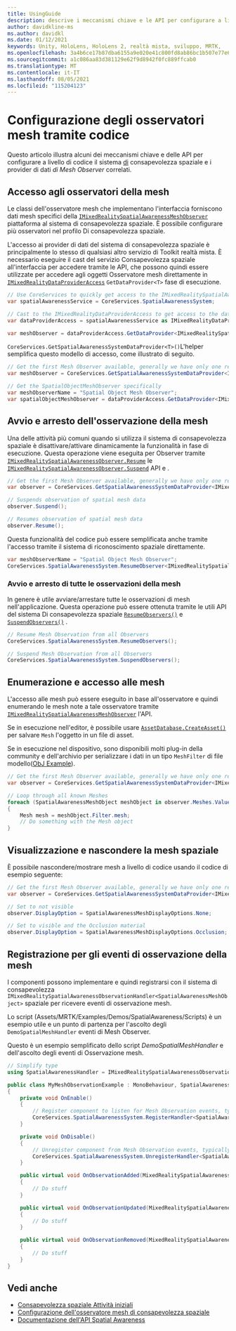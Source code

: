 ```yaml
---
title: UsingGuide
description: descrive i meccanismi chiave e le API per configurare a livello di codice il sistema di consapevolezza spaziale
author: davidkline-ms
ms.author: davidkl
ms.date: 01/12/2021
keywords: Unity, HoloLens, HoloLens 2, realtà mista, sviluppo, MRTK,
ms.openlocfilehash: 3a4b6ce17b87dba6155a9e020e41c800fd8ab86bc1b507e77e680fe9ec9a6687
ms.sourcegitcommit: a1c086aa83d381129e62f9d8942f0fc889ffcab0
ms.translationtype: MT
ms.contentlocale: it-IT
ms.lasthandoff: 08/05/2021
ms.locfileid: "115204123"
---
```

# <a name="configuring-mesh-observers-via-code"></a>Configurazione degli osservatori mesh tramite codice

Questo articolo illustra alcuni dei meccanismi chiave e delle API per configurare a livello di codice il sistema [di](spatial-awareness-getting-started.md) consapevolezza spaziale e i provider di dati *di Mesh Observer* correlati.

## <a name="accessing-mesh-observers"></a>Accesso agli osservatori della mesh

Le classi dell'osservatore mesh che implementano l'interfaccia forniscono dati mesh specifici della [`IMixedRealitySpatialAwarenessMeshObserver`](xref:Microsoft.MixedReality.Toolkit.SpatialAwareness.IMixedRealitySpatialAwarenessMeshObserver) piattaforma al sistema di consapevolezza spaziale. È possibile configurare più osservatori nel profilo Di consapevolezza spaziale.

L'accesso ai provider di dati del sistema di consapevolezza spaziale è principalmente lo stesso di qualsiasi altro servizio di Toolkit realtà mista. È necessario eseguire il cast del servizio Consapevolezza spaziale all'interfaccia per accedere tramite le API, che possono quindi essere utilizzate per accedere agli oggetti Osservatore mesh direttamente in [`IMixedRealityDataProviderAccess`](xref:Microsoft.MixedReality.Toolkit.IMixedRealityDataProviderAccess) `GetDataProvider<T>` fase di esecuzione.

```c#
// Use CoreServices to quickly get access to the IMixedRealitySpatialAwarenessSystem
var spatialAwarenessService = CoreServices.SpatialAwarenessSystem;

// Cast to the IMixedRealityDataProviderAccess to get access to the data providers
var dataProviderAccess = spatialAwarenessService as IMixedRealityDataProviderAccess;

var meshObserver = dataProviderAccess.GetDataProvider<IMixedRealitySpatialAwarenessMeshObserver>();
```

`CoreServices.GetSpatialAwarenessSystemDataProvider<T>()`L'helper semplifica questo modello di accesso, come illustrato di seguito.

```c#
// Get the first Mesh Observer available, generally we have only one registered
var meshObserver = CoreServices.GetSpatialAwarenessSystemDataProvider<IMixedRealitySpatialAwarenessMeshObserver>();

// Get the SpatialObjectMeshObserver specifically
var meshObserverName = "Spatial Object Mesh Observer";
var spatialObjectMeshObserver = dataProviderAccess.GetDataProvider<IMixedRealitySpatialAwarenessMeshObserver>(meshObserverName);
```

## <a name="starting-and-stopping-mesh-observation"></a>Avvio e arresto dell'osservazione della mesh

Una delle attività più comuni quando si utilizza il sistema di consapevolezza spaziale è disattivare/attivare dinamicamente la funzionalità in fase di esecuzione. Questa operazione viene eseguita per Observer tramite [`IMixedRealitySpatialAwarenessObserver.Resume`](xref:Microsoft.MixedReality.Toolkit.SpatialAwareness.IMixedRealitySpatialAwarenessObserver.Resume) le [`IMixedRealitySpatialAwarenessObserver.Suspend`](xref:Microsoft.MixedReality.Toolkit.SpatialAwareness.IMixedRealitySpatialAwarenessObserver.Suspend) API e .

```c#
// Get the first Mesh Observer available, generally we have only one registered
var observer = CoreServices.GetSpatialAwarenessSystemDataProvider<IMixedRealitySpatialAwarenessMeshObserver>();

// Suspends observation of spatial mesh data
observer.Suspend();

// Resumes observation of spatial mesh data
observer.Resume();
```

Questa funzionalità del codice può essere semplificata anche tramite l'accesso tramite il sistema di riconoscimento spaziale direttamente.

```c#
var meshObserverName = "Spatial Object Mesh Observer";
CoreServices.SpatialAwarenessSystem.ResumeObserver<IMixedRealitySpatialAwarenessMeshObserver>(meshObserverName);
```

### <a name="starting-and-stopping-all-mesh-observation"></a>Avvio e arresto di tutte le osservazioni della mesh

In genere è utile avviare/arrestare tutte le osservazioni di mesh nell'applicazione. Questa operazione può essere ottenuta tramite le utili API del sistema Di consapevolezza spaziale [`ResumeObservers()`](xref:Microsoft.MixedReality.Toolkit.SpatialAwareness.IMixedRealitySpatialAwarenessSystem.ResumeObservers) e [`SuspendObservers()`](xref:Microsoft.MixedReality.Toolkit.SpatialAwareness.IMixedRealitySpatialAwarenessSystem.SuspendObservers) .

```c#
// Resume Mesh Observation from all Observers
CoreServices.SpatialAwarenessSystem.ResumeObservers();

// Suspend Mesh Observation from all Observers
CoreServices.SpatialAwarenessSystem.SuspendObservers();
```

## <a name="enumerating-and-accessing-the-meshes"></a>Enumerazione e accesso alle mesh

L'accesso alle mesh può essere eseguito in base all'osservatore e quindi enumerando le mesh note a tale osservatore tramite [`IMixedRealitySpatialAwarenessMeshObserver`](xref:Microsoft.MixedReality.Toolkit.SpatialAwareness.IMixedRealitySpatialAwarenessMeshObserver) l'API.

Se in esecuzione nell'editor, è possibile usare [`AssetDatabase.CreateAsset()`](https://docs.unity3d.com/ScriptReference/AssetDatabase.CreateAsset.html) per salvare `Mesh` l'oggetto in un file di asset.

Se in esecuzione nel dispositivo, sono disponibili molti plug-in della community e dell'archivio per serializzare i dati in un tipo `MeshFilter` di file modello([ObJ Example](http://wiki.unity3d.com/index.php/ObjExporter)).

```c#
// Get the first Mesh Observer available, generally we have only one registered
var observer = CoreServices.GetSpatialAwarenessSystemDataProvider<IMixedRealitySpatialAwarenessMeshObserver>();

// Loop through all known Meshes
foreach (SpatialAwarenessMeshObject meshObject in observer.Meshes.Values)
{
    Mesh mesh = meshObject.Filter.mesh;
    // Do something with the Mesh object
}
```

## <a name="showing-and-hiding-the-spatial-mesh"></a>Visualizzazione e nascondere la mesh spaziale

È possibile nascondere/mostrare mesh a livello di codice usando il codice di esempio seguente:

```c#
// Get the first Mesh Observer available, generally we have only one registered
var observer = CoreServices.GetSpatialAwarenessSystemDataProvider<IMixedRealitySpatialAwarenessMeshObserver>();

// Set to not visible
observer.DisplayOption = SpatialAwarenessMeshDisplayOptions.None;

// Set to visible and the Occlusion material
observer.DisplayOption = SpatialAwarenessMeshDisplayOptions.Occlusion;
```

## <a name="registering-for-mesh-observation-events"></a>Registrazione per gli eventi di osservazione della mesh

I componenti possono implementare e quindi registrarsi con il sistema di consapevolezza `IMixedRealitySpatialAwarenessObservationHandler<SpatialAwarenessMeshObject>` spaziale per ricevere eventi di osservazione mesh.

Lo script (Assets/MRTK/Examples/Demos/SpatialAwareness/Scripts) è un esempio utile e un punto di partenza per l'ascolto degli `DemoSpatialMeshHandler` eventi di Mesh Observer.

Questo è un esempio semplificato dello script *DemoSpatialMeshHandler* e dell'ascolto degli eventi di Osservazione mesh.

```c#
// Simplify type
using SpatialAwarenessHandler = IMixedRealitySpatialAwarenessObservationHandler<SpatialAwarenessMeshObject>;

public class MyMeshObservationExample : MonoBehaviour, SpatialAwarenessHandler
{
    private void OnEnable()
    {
        // Register component to listen for Mesh Observation events, typically done in OnEnable()
        CoreServices.SpatialAwarenessSystem.RegisterHandler<SpatialAwarenessHandler>(this);
    }

    private void OnDisable()
    {
        // Unregister component from Mesh Observation events, typically done in OnDisable()
        CoreServices.SpatialAwarenessSystem.UnregisterHandler<SpatialAwarenessHandler>(this);
    }

    public virtual void OnObservationAdded(MixedRealitySpatialAwarenessEventData<SpatialAwarenessMeshObject> eventData)
    {
        // Do stuff
    }

    public virtual void OnObservationUpdated(MixedRealitySpatialAwarenessEventData<SpatialAwarenessMeshObject> eventData)
    {
        // Do stuff
    }

    public virtual void OnObservationRemoved(MixedRealitySpatialAwarenessEventData<SpatialAwarenessMeshObject> eventData)
    {
        // Do stuff
    }
}
```

## <a name="see-also"></a>Vedi anche

- [Consapevolezza spaziale Attività iniziali](spatial-awareness-getting-started.md)
- [Configurazione dell'osservatore mesh di consapevolezza spaziale](configuring-spatial-awareness-mesh-observer.md)
- [Documentazione dell'API Spatial Awareness](xref:Microsoft.MixedReality.Toolkit.SpatialAwareness)
